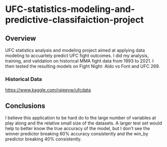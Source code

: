 # UFC-statistics-modeling-and-predictive-classifaiction-project

## Overview
UFC statistics analysis and modeling project aimed at applying data modeling to accuartely predict UFC fight outcomes. I did my analysis, training, and validation on historical MMA fight data from 1993 to 2021. I then tested the resulting models on Fight Night: Aldo vs Font and UFC 269.

### Historical Data
https://www.kaggle.com/rajeevw/ufcdata

## Conclusions
I believe this application to be hard do to the large number of variables at play along and the relative small size of the datasets. A larger test set would help to better know the true accuracy of the model, but I don't see the winner predictor breaking 60% accuracy consistently and the win_by predictor breaking 40% consistently.
